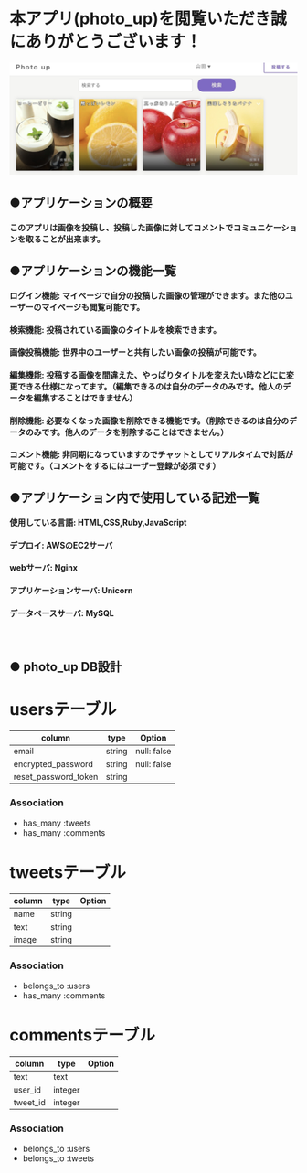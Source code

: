 # 本アプリ(photo_up)を閲覧いただき誠にありがとうございます！
![dc621f0814d769da779a5f0ca63b80f9](https://github.com/takatoshi-inoue/photo_up/blob/master/dc621f0814d769da779a5f0ca63b80f9.jpg)
## ●アプリケーションの概要
#### このアプリは画像を投稿し、投稿した画像に対してコメントでコミュニケーションを取ることが出来ます。

## ●アプリケーションの機能一覧
#### ログイン機能: マイページで自分の投稿した画像の管理ができます。また他のユーザーのマイページも閲覧可能です。
#### 検索機能: 投稿されている画像のタイトルを検索できます。
#### 画像投稿機能: 世界中のユーザーと共有したい画像の投稿が可能です。
#### 編集機能: 投稿する画像を間違えた、やっぱりタイトルを変えたい時などにに変更できる仕様になってます。（編集できるのは自分のデータのみです。他人のデータを編集することはできません）
#### 削除機能: 必要なくなった画像を削除できる機能です。（削除できるのは自分のデータのみです。他人のデータを削除することはできません。）
#### コメント機能: 非同期になっていますのでチャットとしてリアルタイムで対話が可能です。（コメントをするにはユーザー登録が必須です）

## ●アプリケーション内で使用している記述一覧
#### 使用している言語: HTML,CSS,Ruby,JavaScript
#### デプロイ: AWSのEC2サーバ
#### webサーバ: Nginx
#### アプリケーションサーバ: Unicorn
#### データベースサーバ: MySQL
　　



## ● photo_up DB設計

# usersテーブル
|column|type|Option|
|------|----|------|
|email|string|null: false|
|encrypted_password|string|null: false|
|reset_password_token|string||
### Association
- has_many :tweets
- has_many :comments


# tweetsテーブル
|column|type|Option|
|------|----|------|
|name|string||
|text|string||
|image|string||
### Association
- belongs_to :users
- has_many :comments


# commentsテーブル
|column|type|Option|
|------|----|------|
|text|text||
|user_id|integer||
|tweet_id|integer||
### Association
- belongs_to :users
- belongs_to :tweets
